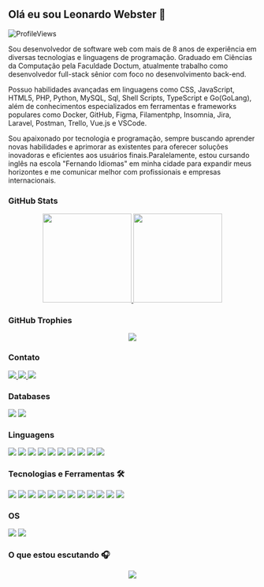 ## Olá eu sou Leonardo Webster 👋

![ProfileViews](https://komarev.com/ghpvc/?username=websterl3o&style=flat-square)

Sou desenvolvedor de software web com mais de 8 anos de experiência em diversas tecnologias e linguagens de programação. Graduado em Ciências da Computação pela Faculdade Doctum, atualmente trabalho como desenvolvedor full-stack sênior com foco no desenvolvimento back-end.

Possuo habilidades avançadas em linguagens como CSS, JavaScript, HTML5, PHP, Python, MySQL, Sql, Shell Scripts, TypeScript e Go(GoLang), além de conhecimentos especializados em ferramentas e frameworks populares como Docker, GitHub, Figma, Filamentphp, Insomnia, Jira, Laravel, Postman, Trello, Vue.js e VSCode.

Sou apaixonado por tecnologia e programação, sempre buscando aprender novas habilidades e aprimorar as existentes para oferecer soluções inovadoras e eficientes aos usuários finais.Paralelamente, estou cursando inglês na escola "Fernando Idiomas" em minha cidade para expandir meus horizontes e me comunicar melhor com profissionais e empresas internacionais.

### GitHub Stats

<div align="center">
    <a href="https://github.com/websterl3o">
        <img height="180em" src="https://github-readme-stats.vercel.app/api?username=websterl3o&show_icons=true&theme=dark&include_all_commits=true&count_private=true&locale=pt-br&custom_title=Leonardo%20Webster's%20GitHub%20Stats"/>
        <img height="180em" src="https://github-readme-stats.vercel.app/api/top-langs/?username=websterl3o&layout=compact&langs_count=8&theme=dark&locale=pt-br"/>
    </a>
</div>

### GitHub Trophies

<div align="center">
    <img src="https://github-profile-trophy.vercel.app/?username=websterl3o&theme=darkhub&column=7&margin-w=15&margin-h=15" />
</div>

### Contato

<div align="left">
    <!-- Gmail -->
    <a href="mailto:leonardowebster15@gmail.com" target="_blank">
        <img src="https://img.shields.io/badge/-gmail-%23fff?style=for-the-badge&logo=gmail" target="_blank">
    </a>
    <!-- Linkedin -->
    <a href="https://www.linkedin.com/in/leonardo-webster/" target="_blank">
        <img src="https://img.shields.io/badge/-LinkedIn-%230077B5?style=for-the-badge&logo=linkedin&logoColor=white" target="_blank">
    </a> 
    <!-- Telegram -->
    <a href="https://t.me/leonardowebster" target="_blank">
        <img src="https://img.shields.io/badge/-telegram-%230c1c33?style=for-the-badge&logo=telegram" target="_blank">
    </a>
</div>

### Databases

<div align="left">
    <img src="https://img.shields.io/badge/-MongoDB-%23fff?style=for-the-badge&logo=mongodb&logoColor=47A248" target="_blank">
    <img src="https://img.shields.io/badge/-MySQL-%23fff?style=for-the-badge&logo=mysql&logoColor=4479A1" target="_blank">
</div>

### Linguagens

<div align="left">
    <img src="https://img.shields.io/badge/-CSS-%23fff?style=for-the-badge&logo=css3&logoColor=1572B6" target="_blank">
    <img src="https://img.shields.io/badge/-JavaScript-%23fff?style=for-the-badge&logo=javascript&logoColor=F7DF1E" target="_blank">
    <img src="https://img.shields.io/badge/-HTML5-%23fff?style=for-the-badge&logo=html5&logoColor=E34F26" target="_blank">
    <img src="https://img.shields.io/badge/-PHP-%23fff?style=for-the-badge&logo=php&logoColor=777BB4" target="_blank">
    <img src="https://img.shields.io/badge/-Python-%23fff?style=for-the-badge&logo=python&logoColor=3776AB" target="_blank">
    <img src="https://img.shields.io/badge/-SQL-%23fff?style=for-the-badge&logo=postgresql&logoColor=336791" target="_blank">
    <img src="https://img.shields.io/badge/-MySQL-%23fff?style=for-the-badge&logo=mysql&logoColor=4479A1" target="_blank">
    <img src="https://img.shields.io/badge/-Shell%20Script-%23fff?style=for-the-badge&logo=gnu-bash&logoColor=4EAA25" target="_blank">
    <img src="https://img.shields.io/badge/-TypeScript-%23fff?style=for-the-badge&logo=typescript&logoColor=3178C6" target="_blank">
    <img src="https://img.shields.io/badge/-golang-%23fff?style=for-the-badge&logo=go&logoColor=00ADD8" target="_blank">
</div>

### Tecnologias e Ferramentas 🛠

<div align="left">
    <img src="https://img.shields.io/badge/-Docker-%23fff?style=for-the-badge&logo=docker&logoColor=2496ED" target="_blank">
    <img src="https://img.shields.io/badge/-Figma-%23fff?style=for-the-badge&logo=figma&logoColor=F24E1E" target="_blank">  
    <img src="https://img.shields.io/badge/-Filamentphp-%23fff?style=for-the-badge&logo=filamentphp&logoColor=FF2D20" target="_blank">
    <img src="https://img.shields.io/badge/-Git-%23fff?style=for-the-badge&logo=git&logoColor=F05032" target="_blank">
    <img src="https://img.shields.io/badge/-GitHub-%23fff?style=for-the-badge&logo=github&logoColor=181717" target="_blank">
    <img src="https://img.shields.io/badge/-Insomnia-%23fff?style=for-the-badge&logo=insomnia&logoColor=5849BE" target="_blank">
    <img src="https://img.shields.io/badge/-Jira-%23fff?style=for-the-badge&logo=jira&logoColor=0052CC" target="_blank">
    <img src="https://img.shields.io/badge/-Laravel-%23fff?style=for-the-badge&logo=laravel&logoColor=FF2D20" target="_blank">
    <img src="https://img.shields.io/badge/-Postman-%23fff?style=for-the-badge&logo=postman&logoColor=FF6C37" target="_blank">
    <img src="https://img.shields.io/badge/-Trello-%23fff?style=for-the-badge&logo=trello&logoColor=0079BF" target="_blank">
    <img src="https://img.shields.io/badge/-Vue.js-%23fff?style=for-the-badge&logo=vue.js&logoColor=4FC08D" target="_blank">
    <img src="https://img.shields.io/badge/-VSCode-%23fff?style=for-the-badge&logo=visual-studio-code&logoColor=007ACC" target="_blank">
</div>

### OS

<div align="left">
    <img src="https://img.shields.io/badge/-Linux-%23fff?style=for-the-badge&logo=linux&logoColor=FCC624" target="_blank">
    <img src="https://img.shields.io/badge/-MacOS-%23fff?style=for-the-badge&logo=apple&logoColor=999999" target="_blank">
</div>

### O que estou escutando 🎧

<div align="center">
    <a href="https://open.spotify.com/user/leonardowebster" target="_blank">
        <img src="https://spotify-recently-played-readme.vercel.app/api?user=leonardowebster&width=1000&count=10">
    </a>
</div>
